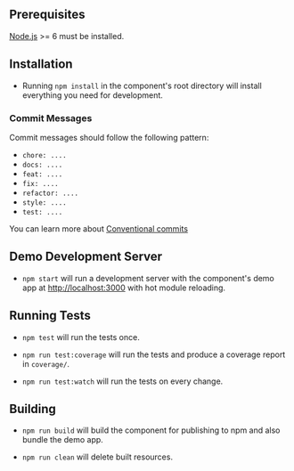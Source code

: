 ## Prerequisites

[Node.js](http://nodejs.org/) >= 6 must be installed.

## Installation

- Running `npm install` in the component's root directory will install everything you need for development.

### Commit Messages

Commit messages should follow the following pattern:

- `chore: ....`
- `docs: ....`
- `feat: ....`
- `fix: ....`
- `refactor: ....`
- `style: ....`
- `test: ....`

You can learn more about [Conventional commits](https://www.conventionalcommits.org/en/v1.0.0/)

## Demo Development Server

- `npm start` will run a development server with the component's demo app at [http://localhost:3000](http://localhost:3000) with hot module reloading.

## Running Tests

- `npm test` will run the tests once.

- `npm run test:coverage` will run the tests and produce a coverage report in `coverage/`.

- `npm run test:watch` will run the tests on every change.

## Building

- `npm run build` will build the component for publishing to npm and also bundle the demo app.

- `npm run clean` will delete built resources.

